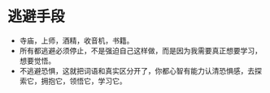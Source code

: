 #  逃避手段
- 寺庙，上师，酒精，收音机，书籍。
- 所有都逃避必须停止，不是强迫自己这样做，而是因为我需要真正想要学习，想要觉悟。
- 不逃避恐惧，这就把词语和真实区分开了，你都心智有能力认清恐惧感，去探索它，拥抱它，领悟它，学习它。